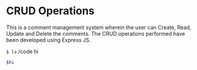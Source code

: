 # CRUD Operations
This is a comment management system wherein the user can Create, Read, Update and Delete the comments. The CRUD operations performed have been developed using Express JS.

`$ ls`
 /code
 hi

```sh
$hi
```
